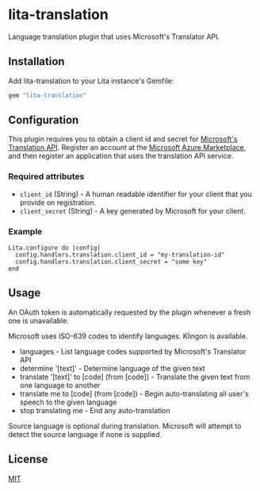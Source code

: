 # lita-translation

Language translation plugin that uses Microsoft's Translator API.

## Installation

Add lita-translation to your Lita instance's Gemfile:

``` ruby
gem "lita-translation"
```

## Configuration

This plugin requires you to obtain a client id and secret for [Microsoft's Translation API](http://www.microsoft.com/translator/api.aspx). Register an account at the [Microsoft Azure Marketplace](https://azure.microsoft.com), and then register an application that uses the translation API service.

### Required attributes

* `client_id` (String) - A human readable identifier for your client that you provide on registration.
* `client_secret` (String) - A key generated by Microsoft for your client.

### Example

```
Lita.configure do |config|
  config.handlers.translation.client_id = "my-translation-id"
  config.handlers.translation.client_secret = "some key"
end
```

## Usage

An OAuth token is automatically requested by the plugin whenever a fresh one is unavailable.

Microsoft uses ISO-639 codes to identify languages. Klingon is available.

* languages - List language codes supported by Microsoft's Translator API
* determine '[text]' - Determine language of the given text
* translate '[text]' to \[code\] (from [code]) - Translate the given text from one language to another
* translate me to \[code\] (from [code]) - Begin auto-translating all user's speech to the given language
* stop translating me - End any auto-translation

Source language is optional during translation. Microsoft will attempt to detect the source language if none is supplied.

## License

[MIT](http://opensource.org/licenses/MIT)
